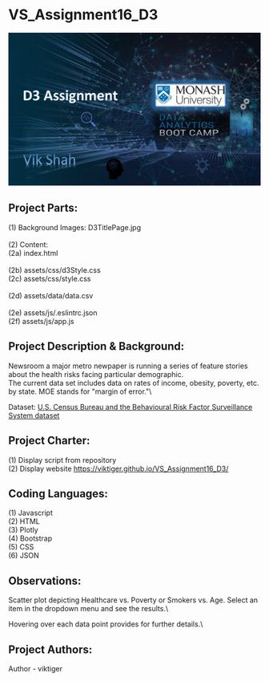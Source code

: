 # VS_Assignment16_D3

![D3TitlePage](D3TitlePage.JPG)

## **Project Parts:**
(1) Background Images: D3TitlePage.jpg\
\
(2) Content:\
(2a) index.html\
\
(2b) assets/css/d3Style.css\
(2c) assets/css/style.css\
\
(2d) assets/data/data.csv\
\
(2e) assets/js/.eslintrc.json\
(2f) assets/js/app.js

## **Project Description & Background:**
Newsroom a major metro newpaper is running a series of feature stories about the health risks facing particular demographic.\
The current data set includes data on rates of income, obesity, poverty, etc. by state. MOE stands for "margin of error."\

Dataset: [U.S. Census Bureau and the Behavioural Risk Factor Surveillance System dataset](https://factfinder.census.gov/faces/nav/jsf/pages/searchresults.xhtml)

## **Project Charter:**
(1) Display script from repository\
(2) Display website https://viktiger.github.io/VS_Assignment16_D3/

## **Coding Languages:**
(1) Javascript\
(2) HTML\
(3) Plotly\
(4) Bootstrap\
(5) CSS\
(6) JSON

## **Observations:**
Scatter plot depicting Healthcare vs. Poverty or Smokers vs. Age. Select an item in the dropdown menu and see the results.\

Hovering over each data point provides for further details.\

## **Project Authors:**
Author - viktiger

